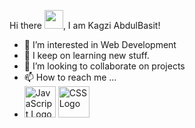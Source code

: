 Hi there <img src="https://raw.githubusercontent.com/MartinHeinz/MartinHeinz/master/wave.gif" width="30px">, I am Kagzi AbdulBasit!
- 👀 I’m interested in Web Development
- 🌱 I keep on learning new stuff.
- 💞️ I’m looking to collaborate on projects
- 📫 How to reach me ...
- <img src="https://cdn.worldvectorlogo.com/logos/javascript.svg" alt="JavaScript Logo" width="50" height="50"/> <img src="https://cdn.worldvectorlogo.com/logos/css3.svg" alt="CSS Logo" width="50" height="50"/>


<!---
AbdulBasitKagzi/AbdulBasitKagzi is a ✨ special ✨ repository because its `README.md` (this file) appears on your GitHub profile.
You can click the Preview link to take a look at your changes.
--->
